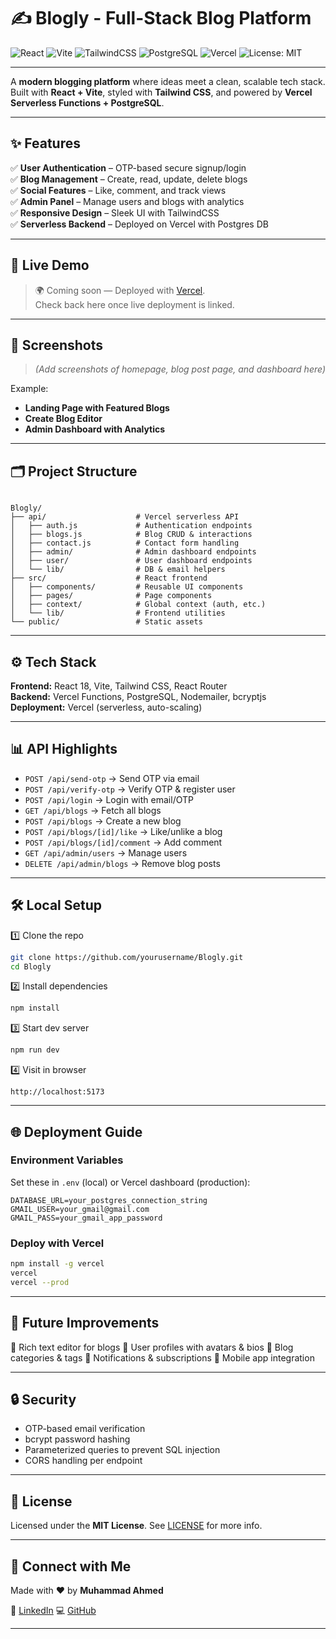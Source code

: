 # ✍️ Blogly - Full-Stack Blog Platform

![React](https://img.shields.io/badge/React-20232A?logo=react&logoColor=61DAFB)
![Vite](https://img.shields.io/badge/Vite-646CFF?logo=vite&logoColor=white)
![TailwindCSS](https://img.shields.io/badge/Tailwind_CSS-38B2AC?logo=tailwind-css&logoColor=white)
![PostgreSQL](https://img.shields.io/badge/PostgreSQL-316192?logo=postgresql&logoColor=white)
![Vercel](https://img.shields.io/badge/Vercel-000000?logo=vercel&logoColor=white)
![License: MIT](https://img.shields.io/badge/License-MIT-yellow.svg)

---

A **modern blogging platform** where ideas meet a clean, scalable tech stack.  
Built with **React + Vite**, styled with **Tailwind CSS**, and powered by **Vercel Serverless Functions + PostgreSQL**.

---

## ✨ Features

✅ **User Authentication** – OTP-based secure signup/login  
✅ **Blog Management** – Create, read, update, delete blogs  
✅ **Social Features** – Like, comment, and track views  
✅ **Admin Panel** – Manage users and blogs with analytics  
✅ **Responsive Design** – Sleek UI with TailwindCSS  
✅ **Serverless Backend** – Deployed on Vercel with Postgres DB  

---

## 🚀 Live Demo

> 🌍 Coming soon — Deployed with [Vercel](https://vercel.com/).  
Check back here once live deployment is linked.

---

## 📸 Screenshots

> *(Add screenshots of homepage, blog post page, and dashboard here)*  

Example:
- **Landing Page with Featured Blogs**  
- **Create Blog Editor**  
- **Admin Dashboard with Analytics**

---

## 🗂️ Project Structure

```

Blogly/
├── api/                    # Vercel serverless API
│   ├── auth.js             # Authentication endpoints
│   ├── blogs.js            # Blog CRUD & interactions
│   ├── contact.js          # Contact form handling
│   ├── admin/              # Admin dashboard endpoints
│   ├── user/               # User dashboard endpoints
│   └── lib/                # DB & email helpers
├── src/                    # React frontend
│   ├── components/         # Reusable UI components
│   ├── pages/              # Page components
│   ├── context/            # Global context (auth, etc.)
│   └── lib/                # Frontend utilities
└── public/                 # Static assets

````

---

## ⚙️ Tech Stack

**Frontend:** React 18, Vite, Tailwind CSS, React Router  
**Backend:** Vercel Functions, PostgreSQL, Nodemailer, bcryptjs  
**Deployment:** Vercel (serverless, auto-scaling)  

---

## 📊 API Highlights

- `POST /api/send-otp` → Send OTP via email  
- `POST /api/verify-otp` → Verify OTP & register user  
- `POST /api/login` → Login with email/OTP  
- `GET /api/blogs` → Fetch all blogs  
- `POST /api/blogs` → Create a new blog  
- `POST /api/blogs/[id]/like` → Like/unlike a blog  
- `POST /api/blogs/[id]/comment` → Add comment  
- `GET /api/admin/users` → Manage users  
- `DELETE /api/admin/blogs` → Remove blog posts  

---

## 🛠️ Local Setup

1️⃣ Clone the repo  
```bash
git clone https://github.com/yourusername/Blogly.git
cd Blogly
````

2️⃣ Install dependencies

```bash
npm install
```

3️⃣ Start dev server

```bash
npm run dev
```

4️⃣ Visit in browser

```
http://localhost:5173
```

---

## 🌐 Deployment Guide

### Environment Variables

Set these in `.env` (local) or Vercel dashboard (production):

```
DATABASE_URL=your_postgres_connection_string
GMAIL_USER=your_gmail@gmail.com
GMAIL_PASS=your_gmail_app_password
```

### Deploy with Vercel

```bash
npm install -g vercel
vercel
vercel --prod
```

---

## 📌 Future Improvements

🔹 Rich text editor for blogs
🔹 User profiles with avatars & bios
🔹 Blog categories & tags
🔹 Notifications & subscriptions
🔹 Mobile app integration

---

## 🔒 Security

* OTP-based email verification
* bcrypt password hashing
* Parameterized queries to prevent SQL injection
* CORS handling per endpoint

---

## 📝 License

Licensed under the **MIT License**.
See [LICENSE](./LICENSE) for more info.

---

## 🤝 Connect with Me

Made with ❤️ by **Muhammad Ahmed**

🔗 [LinkedIn](https://www.linkedin.com/in/muhammad-ahmed-5b7850340/)
💻 [GitHub](https://github.com/Ahmed291005)

---
